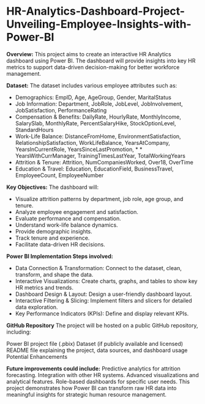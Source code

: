 # HR-Analytics-Dashboard-Project-Unveiling-Employee-Insights-with-Power-BI

**Overview:**
This project aims to create an interactive HR Analytics dashboard using Power BI. The dashboard will provide insights into key HR metrics to support data-driven decision-making for better workforce management.

**Dataset:**
The dataset includes various employee attributes such as:

* Demographics: EmpID, Age, AgeGroup, Gender, MaritalStatus
* Job Information: Department, JobRole, JobLevel, JobInvolvement, JobSatisfaction, PerformanceRating
* Compensation & Benefits: DailyRate, HourlyRate, MonthlyIncome, SalarySlab, MonthlyRate, PercentSalaryHike, StockOptionLevel, StandardHours
* Work-Life Balance: DistanceFromHome, EnvironmentSatisfaction, RelationshipSatisfaction, WorkLifeBalance, YearsAtCompany, YearsInCurrentRole, YearsSinceLastPromotion, * * YearsWithCurrManager, TrainingTimesLastYear, TotalWorkingYears
* Attrition & Tenure: Attrition, NumCompaniesWorked, Over18, OverTime
* Education & Travel: Education, EducationField, BusinessTravel, EmployeeCount, EmployeeNumber

**Key Objectives:**
The dashboard will:
* Visualize attrition patterns by department, job role, age group, and tenure.
* Analyze employee engagement and satisfaction.
* Evaluate performance and compensation.
* Understand work-life balance dynamics.
* Provide demographic insights.
* Track tenure and experience.
* Facilitate data-driven HR decisions.

**Power BI Implementation Steps involved:**
* Data Connection & Transformation: Connect to the dataset, clean, transform, and shape the data.
* Interactive Visualizations: Create charts, graphs, and tables to show key HR metrics and trends.
* Dashboard Design & Layout: Design a user-friendly dashboard layout.
* Interactive Filtering & Slicing: Implement filters and slicers for detailed data exploration.
* Key Performance Indicators (KPIs): Define and display relevant KPIs.
  
**GitHub Repository**
The project will be hosted on a public GitHub repository, including:

Power BI project file (.pbix)
Dataset (if publicly available and licensed)
README file explaining the project, data sources, and dashboard usage
Potential Enhancements

**Future improvements could include:**
Predictive analytics for attrition forecasting.
Integration with other HR systems.
Advanced visualizations and analytical features.
Role-based dashboards for specific user needs.
This project demonstrates how Power BI can transform raw HR data into meaningful insights for strategic human resource management.
